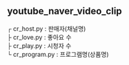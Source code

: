 ## youtube_naver_video_clip

┌ cr_host.py : 판매자(채널명)  
├ cr_love.py : 좋아요 수  
├ cr_play.py : 시청자 수  
└ cr_program.py : 프로그램명(상품명)  